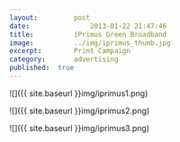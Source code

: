 ```yaml
---
layout:			post
date:				2013-01-22 21:47:46
title:			iPrimus Green Broadband
image:			../img/iprimus_thumb.jpg
excerpt:		Print Campaign
category:		advertising
published:	true
---
```


![]({{ site.baseurl }}img/iprimus1.png)

![]({{ site.baseurl }}img/iprimus2.png)

![]({{ site.baseurl }}img/iprimus3.png)